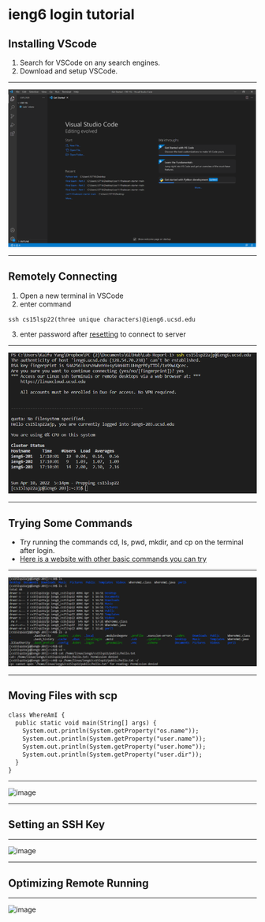 # ieng6 login tutorial

## Installing VScode

1. Search for VSCode on any search engines.
2. Download and setup VSCode.
***


![The front page of VSCode when successfully setted up](https://github.com/KaifYang/Lab-Report-1/blob/main/vscode.png)
***

## Remotely Connecting

1. Open a new terminal in VSCode
2. enter command
```
ssh cs15lsp22(three unique characters)@ieng6.ucsd.edu
```
3. enter password after [resetting](https://cdn-uploads.piazza.com/paste/ktv2gnof3sx5bf/181c3cb053df5cf1ccaf0457f56f12a2e5aa90b139aef8c2ea8fcc590f02fadf/How-to-Reset-your-Password.pdf) to connect to server

***
![Terminal after connection](https://github.com/KaifYang/Lab-Report-1/blob/main/login.png)
***


## Trying Some Commands

* Try running the commands cd, ls, pwd, mkdir, and cp on the terminal after login.
* [Here is a website with other basic commands you can try](https://phoenixnap.com/kb/linux-ssh-commands)
***
![Some examples](https://github.com/KaifYang/Lab-Report-1/blob/main/try%20some%20commands.png)
***

## Moving Files with scp

```
class WhereAmI {
  public static void main(String[] args) {
    System.out.println(System.getProperty("os.name"));
    System.out.println(System.getProperty("user.name"));
    System.out.println(System.getProperty("user.home"));
    System.out.println(System.getProperty("user.dir"));
  }
}
```

***
![image]()
***
## Setting an SSH Key

***
![image]()
***
## Optimizing Remote Running

***
![image]()


